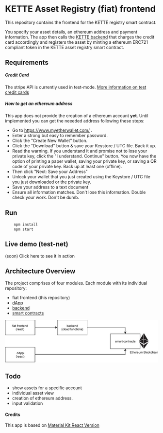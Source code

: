 # KETTE Asset Registry (fiat) frontend

This repository contains the frontend for the KETTE registry smart contract.

You specify your asset details, an ethereum address and payment information. The app then calls the [KETTE backend](https://github.com/kette-io/nft-asset-registry-backend) that charges the credit
card accordingly and registers the asset by minting a ethereum ERC721 compliant token in the KETTE asset registry smart contract.

## Requirements

##### Credit Card

The stripe API is currently used in test-mode.
[More information on test credit cards](https://stripe.com/docs/testing#cards)

##### How to get an ethereum address
This app does not provide the creation of a ethereum account **yet**. Until implemented you can get the neeeded address following these steps:

- Go to https://www.myetherwallet.com/ .
- Enter a strong but easy to remember password.
- Click the "Create New Wallet" button.
- Click the "Download" button & save your Keystore / UTC file. Back it up.
- Read the warning. If you understand it and promise not to lose your private key, click the "I understand. Continue" button.
You now have the option of printing a paper wallet, saving your private key, or saving a QR code of your private key. Back up at least one (offline).
- Then click "Next: Save your Address"
- Unlock your wallet that you just created using the Keystore / UTC file you just downloaded or the private key.
- Save your address to a text document
- Ensure all information matches. Don't lose this information. Double check your work. Don't be dumb.

## Run
        npm install
        npm start

## Live demo (test-net)

 (soon) Click here to see it in action

## Architecture Overview

The project comprises of four modules. Each module with its individual repository:

- fiat frontend (this repository)
- [dApp](https://github.com/kette-io/nft-asset-registry-dapp)
- [backend](https://github.com/kette-io/nft-asset-registry-backend)
- [smart contracts](https://github.com/kette-io/nft-asset-registry-smart-contracts)

![Architecture Overview](readMeImages/architectureOverview.jpg)

## Todo
- show assets for a specific account
- individual asset view
- creation of ethereum address.
- input validation

#### Credits

This app is based on [Material Kit React Version](https://github.com/creativetimofficial/material-kit-react)

